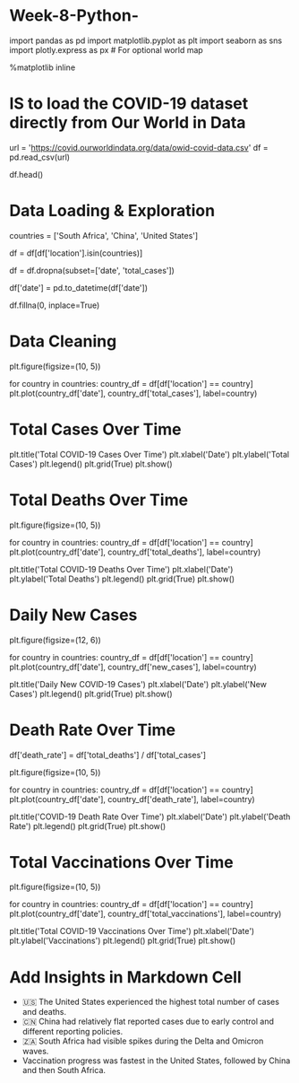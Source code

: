 # Week-8-Python-


import pandas as pd
import matplotlib.pyplot as plt
import seaborn as sns
import plotly.express as px  # For optional world map


%matplotlib inline

# IS to load the COVID-19 dataset directly from Our World in Data
url = 'https://covid.ourworldindata.org/data/owid-covid-data.csv'
df = pd.read_csv(url)

df.head() 

# Data Loading & Exploration
countries = ['South Africa', 'China', 'United States']

df = df[df['location'].isin(countries)]

df = df.dropna(subset=['date', 'total_cases'])

df['date'] = pd.to_datetime(df['date'])


df.fillna(0, inplace=True)
# Data Cleaning
plt.figure(figsize=(10, 5))

for country in countries:
    country_df = df[df['location'] == country]
    plt.plot(country_df['date'], country_df['total_cases'], label=country)
    
# Total Cases Over Time
plt.title('Total COVID-19 Cases Over Time')
plt.xlabel('Date')
plt.ylabel('Total Cases')
plt.legend()
plt.grid(True)
plt.show()

# Total Deaths Over Time
plt.figure(figsize=(10, 5))

for country in countries:
    country_df = df[df['location'] == country]
    plt.plot(country_df['date'], country_df['total_deaths'], label=country)

plt.title('Total COVID-19 Deaths Over Time')
plt.xlabel('Date')
plt.ylabel('Total Deaths')
plt.legend()
plt.grid(True)
plt.show()

#  Daily New Cases
plt.figure(figsize=(12, 6))

for country in countries:
    country_df = df[df['location'] == country]
    plt.plot(country_df['date'], country_df['new_cases'], label=country)

plt.title('Daily New COVID-19 Cases')
plt.xlabel('Date')
plt.ylabel('New Cases')
plt.legend()
plt.grid(True)
plt.show()

# Death Rate Over Time
df['death_rate'] = df['total_deaths'] / df['total_cases']

plt.figure(figsize=(10, 5))

for country in countries:
    country_df = df[df['location'] == country]
    plt.plot(country_df['date'], country_df['death_rate'], label=country)

plt.title('COVID-19 Death Rate Over Time')
plt.xlabel('Date')
plt.ylabel('Death Rate')
plt.legend()
plt.grid(True)
plt.show()

# Total Vaccinations Over Time
plt.figure(figsize=(10, 5))

for country in countries:
    country_df = df[df['location'] == country]
    plt.plot(country_df['date'], country_df['total_vaccinations'], label=country)

plt.title('Total COVID-19 Vaccinations Over Time')
plt.xlabel('Date')
plt.ylabel('Vaccinations')
plt.legend()
plt.grid(True)
plt.show()

# Add Insights in Markdown Cell
- 🇺🇸 The United States experienced the highest total number of cases and deaths.
- 🇨🇳 China had relatively flat reported cases due to early control and different reporting policies.
- 🇿🇦 South Africa had visible spikes during the Delta and Omicron waves.
- Vaccination progress was fastest in the United States, followed by China and then South Africa.
